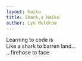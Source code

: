 ```yaml
---
layout: haiku
title: Shark,a Haiku
author: Lyn Muldrow
---
```


Learning to code is<br>
Like a shark to barren land...<br>
...firehose to face<br>